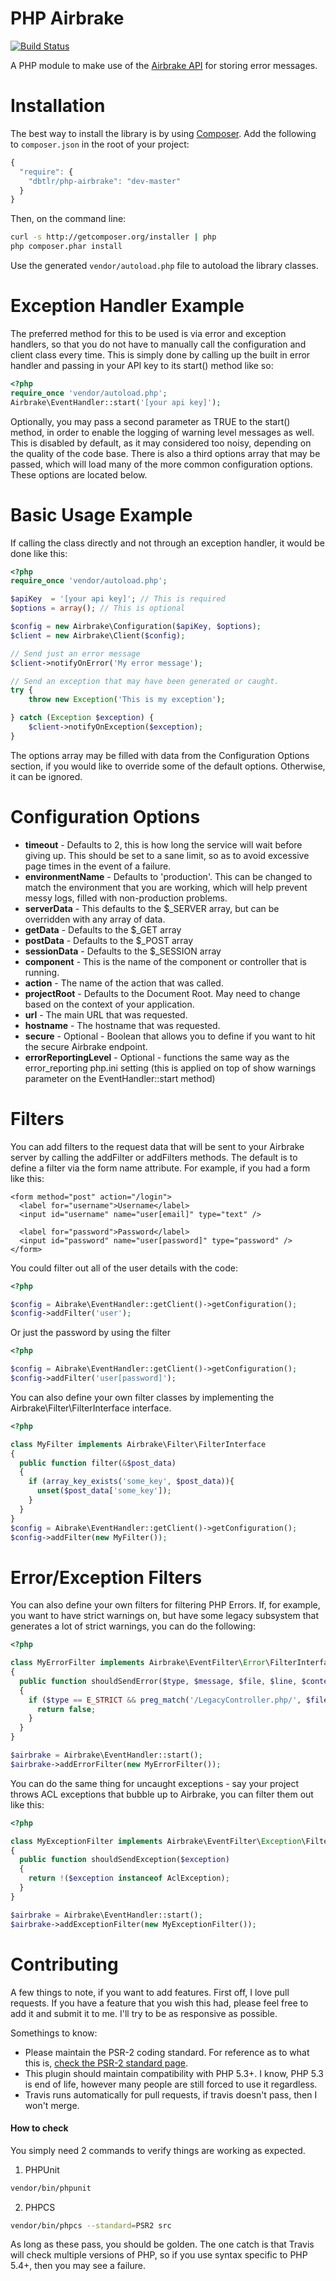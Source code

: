 PHP Airbrake
============

[![Build Status](https://travis-ci.org/dbtlr/php-airbrake.svg)](https://travis-ci.org/dbtlr/php-airbrake)

A PHP module to make use of the [Airbrake API](http://help.airbrake.io/kb/api-2/api-overview) for storing error messages.

Installation
============

The best way to install the library is by using [Composer](http://getcomposer.org). Add the following to `composer.json` in the root of your project:

``` javascript
{
  "require": {
    "dbtlr/php-airbrake": "dev-master"
  }
}
```

Then, on the command line:

``` bash
curl -s http://getcomposer.org/installer | php
php composer.phar install
```

Use the generated `vendor/autoload.php` file to autoload the library classes.

Exception Handler Example
=========================

The preferred method for this to be used is via error and exception handlers, so that you do not have to manually call the configuration and client class every time. This is simply done by calling up the built in error handler and passing in your API key to its start() method like so:

```php
<?php
require_once 'vendor/autoload.php';
Airbrake\EventHandler::start('[your api key]');
```

Optionally, you may pass a second parameter as TRUE to the start() method, in order to enable the logging of warning level messages as well. This is disabled by default, as it may considered too noisy, depending on the quality of the code base. There is also a third options array that may be passed, which will load many of the more common configuration options. These options are located below.

Basic Usage Example
===================

If calling the class directly and not through an exception handler, it would be done like this:

```php
<?php
require_once 'vendor/autoload.php';

$apiKey  = '[your api key]'; // This is required
$options = array(); // This is optional

$config = new Airbrake\Configuration($apiKey, $options);
$client = new Airbrake\Client($config);

// Send just an error message
$client->notifyOnError('My error message');

// Send an exception that may have been generated or caught.
try {
    throw new Exception('This is my exception');

} catch (Exception $exception) {
    $client->notifyOnException($exception);
}
```

The options array may be filled with data from the Configuration Options section, if you would like to override some of the default options. Otherwise, it can be ignored.


Configuration Options
=====================

- **timeout** - Defaults to 2, this is how long the service will wait before giving up. This should be set to a sane limit, so as to avoid excessive page times in the event of a failure.
- **environmentName** - Defaults to 'production'. This can be changed to match the environment that you are working, which will help prevent messy logs, filled with non-production problems.
- **serverData** - This defaults to the $_SERVER array, but can be overridden with any array of data.
- **getData** - Defaults to the $_GET array
- **postData** - Defaults to the $_POST array
- **sessionData** - Defaults to the $_SESSION array
- **component** - This is the name of the component or controller that is running.
- **action** - The name of the action that was called.
- **projectRoot** - Defaults to the Document Root. May need to change based on the context of your application.
- **url** - The main URL that was requested.
- **hostname** - The hostname that was requested.
- **secure** - Optional - Boolean that allows you to define if you want to hit the secure Airbrake endpoint.
- **errorReportingLevel** - Optional - functions the same way as the error_reporting php.ini setting (this is applied on top of show warnings parameter on the EventHandler::start method)

Filters
=======

You can add filters to the request data that will be sent to your Airbrake server by calling the addFilter or addFilters methods. The default is to define a filter via the form name attribute. For example, if you had a form like this:

```xhtml
<form method="post" action="/login">
  <label for="username">Username</label>
  <input id="username" name="user[email]" type="text" />

  <label for="password">Password</label>
  <input id="password" name="user[password]" type="password" />
</form>
```

You could filter out all of the user details with the code:

```php
<?php

$config = Aibrake\EventHandler::getClient()->getConfiguration();
$config->addFilter('user');
```

Or just the password by using the filter

```php
<?php

$config = Aibrake\EventHandler::getClient()->getConfiguration();
$config->addFilter('user[password]');
```

You can also define your own filter classes by implementing the
Airbrake\Filter\FilterInterface interface.

```php
<?php

class MyFilter implements Airbrake\Filter\FilterInterface
{
  public function filter(&$post_data)
  {
    if (array_key_exists('some_key', $post_data)){
      unset($post_data['some_key']);
    }
  }
}
$config = Aibrake\EventHandler::getClient()->getConfiguration();
$config->addFilter(new MyFilter());
```

Error/Exception Filters
=============
You can also define your own filters for filtering PHP Errors. If, for example, you want to have strict warnings on, but have some legacy subsystem that generates a lot of strict warnings, you can do the following:

```php
<?php

class MyErrorFilter implements Airbrake\EventFilter\Error\FilterInterface
{
  public function shouldSendError($type, $message, $file, $line, $context = null)
  {
    if ($type == E_STRICT && preg_match('/LegacyController.php/', $file)){
      return false;
    }
  }
}

$airbrake = Airbrake\EventHandler::start();
$airbrake->addErrorFilter(new MyErrorFilter());

```

You can do the same thing for uncaught exceptions - say your project throws ACL exceptions that bubble up to Airbrake, you can filter them out like this:

```php
<?php

class MyExceptionFilter implements Airbrake\EventFilter\Exception\FilterInterface
{
  public function shouldSendException($exception)
  {
    return !($exception instanceof AclException);
  }
}

$airbrake = Airbrake\EventHandler::start();
$airbrake->addExceptionFilter(new MyExceptionFilter());
```


Contributing
============

A few things to note, if you want to add features. First off, I love pull requests. If you have a feature that you wish this had, please feel free to add it and submit it to me. I'll try to be as responsive as possible.

Somethings to know:

- Please maintain the PSR-2 coding standard. For reference as to what this is, [check the PSR-2 standard page](https://github.com/php-fig/fig-standards/blob/master/accepted/PSR-2-coding-style-guide.md).
- This plugin should maintain compatibility with PHP 5.3+. I know, PHP 5.3 is end of life, however many people are still forced to use it regardless.
- Travis runs automatically for pull requests, if travis doesn't pass, then I won't merge.

#### How to check

You simply need 2 commands to verify things are working as expected.

1) PHPUnit

``` bash
vendor/bin/phpunit
```

2) PHPCS

``` bash
vendor/bin/phpcs --standard=PSR2 src
```

As long as these pass, you should be golden. The one catch is that Travis will check multiple versions of PHP, so if you use syntax specific to PHP 5.4+, then you may see a failure.
